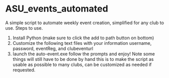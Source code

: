 # ASU_events_automated
A simple script to automate weekly event creation, simplified for any club to use.
Steps to use.
1. Install Python (make sure to click the add to path button on bottom)
2. Customize the following text files with your information username, password, eventReg, and clubeventurl
3. launch the auto-event.exe follow the prompts and enjoy!
Note some things will still have to be done by hand this is to make the script as usable as possible to many clubs, can be customized as needed if requested.
